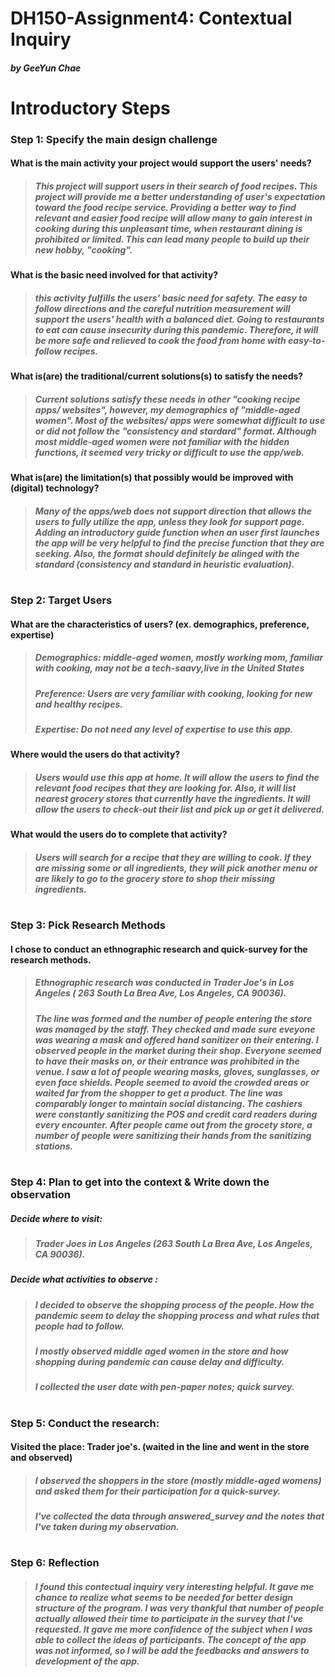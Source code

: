 # DH150-Assignment4: Contextual Inquiry
##### by GeeYun Chae 
#

# Introductory Steps
### Step 1: Specify the main design challenge
#### **What is the main activity your project would support the users' needs?**
> ##### This project will support users in their search of food recipes. This project will provide me a better understanding of user's expectation toward the food recipe service. Providing a better way to find relevant and easier food recipe will allow many to gain interest in cooking during this unpleasant time, when restaurant dining is prohibited or limited. This can lead many people to build up their new hobby, "cooking".
#### **What is the basic need involved for that activity?**
> ##### this activity fulfills the users' basic need for safety. The easy to follow directions and the careful nutrition measurement will support the users' health with a balanced diet. Going to restaurants to eat can cause insecurity during this pandemic. Therefore, it will be more safe and relieved to cook the food from home with easy-to-follow recipes. 
#### **What is(are) the traditional/current solutions(s) to satisfy the needs?**
> ##### Current solutions satisfy these needs in other "cooking recipe apps/ websites", however, my demographics of "middle-aged women". Most of the websites/ apps were somewhat difficult to use or did not follow the "consistency and stardard" format. Although most middle-aged women were not familiar with the hidden functions, it seemed very tricky or difficult to use the app/web.
#### **What is(are) the limitation(s) that possibly would be improved with (digital) technology?**
> ##### Many of the apps/web does not support direction that allows the users to fully utilize the app, unless they look for support page. Adding an introductory guide function when an user first launches the app will be very helpful to find the precise function that they are seeking. Also, the format should definitely be alinged with the standard (consistency and standard in heuristic evaluation).
#

### Step 2: Target Users
#### What are the characteristics of users? (ex. demographics, preference, expertise) 
> ##### Demographics: middle-aged women, mostly working mom, familiar with cooking, may not be a tech-saavy,live in the United States
> ##### Preference: Users are very familiar with cooking, looking for new and healthy recipes. 
> ##### Expertise: Do not need any level of expertise to use this app.
#### Where would the users do that activity?
> ##### Users would use this app at home. It will allow the users to find the relevant food recipes that they are looking for. Also, it will list nearest grocery stores that currently have the ingredients. It will allow the users to check-out their list and pick up or get it delivered. 
#### What would the users do to complete that activity?
> ##### Users will search for a recipe that they are willing to cook. If they are missing some or all ingredients, they will pick another menu or are likely to go to the grocery store to shop their missing ingredients. 
#

### Step 3: Pick Research Methods
#### I chose to conduct an ethnographic research and quick-survey for the research methods.
> ##### Ethnographic research was conducted in Trader Joe's in Los Angeles ( 263 South La Brea Ave, Los Angeles, CA 90036). 
> ##### The line was formed and the number of people entering the store was managed by the staff. They checked and made sure eveyone was wearing a mask and offered hand sanitizer on their entering. I observed people in the market during their shop. Everyone seemed to have their masks on, or their entrance was prohibited in the venue. I saw a lot of people wearing masks, gloves, sunglasses, or even face shields. People seemed to avoid the crowded areas or waited far from the shopper to get a product. The line was comparably longer to maintain social distancing. The cashiers were constantly sanitizing the POS and credit card readers during every encounter. After people came out from the grocety store, a number of people were sanitizing their hands from the sanitizing stations. 
#

### Step 4: Plan to get into the context & Write down the observation
##### **Decide where to visit**:
> ##### Trader Joes in Los Angeles (263 South La Brea Ave, Los Angeles, CA 90036).
##### **Decide what activities to observe** : 
> ##### I decided to observe the shopping process of the people. How the pandemic seem to delay the shopping process and what rules that people had to follow. 
> ##### I mostly observed middle aged women in the store and how shopping during pandemic can cause delay and difficulty.
> ##### I collected the user date with pen-paper notes; quick survey.
# 

### Step 5: Conduct the research:
#### **Visited the place**: Trader joe's. (waited in the line and went in the store and observed)
> ##### I observed the shoppers in the store (mostly middle-aged womens) and asked them for their participation for a quick-survey.
> ##### I've collected the data through answered_survey and the notes that I've taken during my observation.
#

### Step 6: Reflection
> ##### I found this contectual inquiry very interesting helpful. It gave me chance to realize what seems to be needed for better design structure of the program. I was very thankful that number of people actually allowed their time to participate in the survey that I've requested. It gave me more confidence of the subject when I was able to collect the ideas of participants. The concept of the app was not informed, so I will be add the feedbacks and answers to development of the app. 

